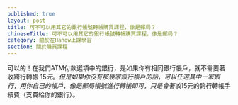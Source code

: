 ```yaml
---
published: true
layout: post
title: 可不可以用其它的銀行帳號轉帳購買課程，像是郵局？
chineseTitle: 可不可以用其它的銀行帳號轉帳購買課程，像是郵局？
category: 關於在Hahow上課學習
section: 關於購買課程
---
```

 

可以的！在我們ATM付款選項中的銀行，是如果你有相同銀行帳戶，就不需要著收跨行轉帳 $15 元。但是如果你沒有那幾家銀行帳戶的話，可以任選其中一家銀行，用你自己的帳戶，像是郵局帳號進行轉帳即可，只是會著收$15元的跨行轉帳手續費（支費給你的銀行）。